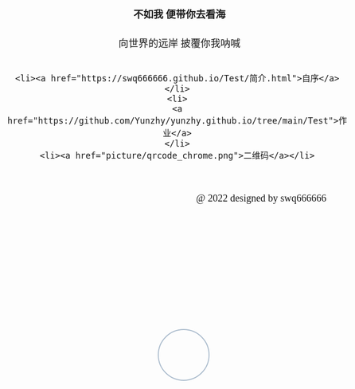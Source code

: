 
<!doctype html>
<html lang="en">

 <head>
  <meta charset="UTF-8">
  <meta name="Generator" content="EditPlus®">
  <meta name="Author" content="">
  <meta name="Keywords" content="">
  <meta name="Description" content="">

  <title>个人主页</title>

  <style type="text/css">

  body{
      background:url(../picture/p1.jpg);
	  font-size:20px;
	  font-family:方正舒体;
  }
  h1{
      text-align:center;
	  margin:4%;
	  margin-bottom:0;
	  margin-left:10%;
	  font-size:1em;
  }
  p{
      text-align:center;
	  margin:4%;
	  margin-bottom:6%;
	  margin-left:10%;
  }
  ul{
      list-style-type:none;
	  text-align:center;
	  margin-bottom:0;
  }
  ul li{
      border:1px solid #aab;
      display:inline;
	  margin:3%;
	  padding:1%;
	  font-family:幼圆;
/*	 将边框设置为椭圆形*/
	  border-radius:50%;
  }
  a{
     color:#fff;
  }
  #picture{
     width:100px;
     height:100px;
     border:2px solid #abc;
/*	 将边框设置为圆形*/
	   border-radius:100%;
     overflow:hidden;
/*	 设置图片的位置*/
	 position:relative;
	 left:37%;
	 top:20%;
	 margin:10%;
	 margin-bottom:0;
  }
  img{
     max-height:100%; 
  }
  footer{
     float:right;
	 margin:6%;
  }
  </style>

 </head>

 <body>

<!--  个人头像的设置 -->
  <div id="picture" class="">
	<img src="../picture/p3.jpg" width="" height="" border="0" alt="">
  </div>

<!-- 个人ID -->
  <h1>不如我   便带你去看海<br></h1>
  <p>向世界的远岸   披覆你我呐喊<br></p>

<!--   创建无序列表，作为导航 -->

  <ul>

	<li><a href="https://swq666666.github.io/Test/简介.html">自序</a></li>
	<li>
	<a href="https://github.com/Yunzhy/yunzhy.github.io/tree/main/Test">作业</a>
	</li>
    <li><a href="picture/qrcode_chrome.png">二维码</a></li>
  </ul>

<!-- 页脚 -->
  <footer>
   @ 2022 designed by  swq666666
  </footer>
 </body>
</html>
